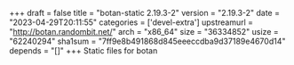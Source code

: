 +++
draft = false
title = "botan-static 2.19.3-2"
version = "2.19.3-2"
date = "2023-04-29T20:11:55"
categories = ['devel-extra']
upstreamurl = "http://botan.randombit.net/"
arch = "x86_64"
size = "36334852"
usize = "62240294"
sha1sum = "7ff9e8b491868d845eeeccdba9d37189e4670d14"
depends = "[]"
+++
Static files for botan
